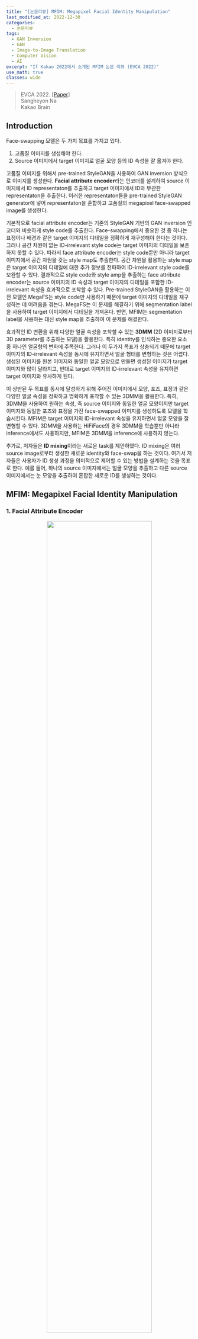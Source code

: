 ```yaml
---
title: "[논문리뷰] MFIM: Megapixel Facial Identity Manipulation"
last_modified_at: 2022-12-30
categories:
  - 논문리뷰
tags:
  - GAN Inversion
  - GAN
  - Image-to-Image Translation
  - Computer Vision
  - AI
excerpt: "If Kakao 2022에서 소개된 MFIM 논문 리뷰 (EVCA 2022)"
use_math: true
classes: wide
---
```


> EVCA 2022. [[Paper](https://www.ecva.net/papers/eccv_2022/papers_ECCV/papers/136730145.pdf)]  
> Sangheyon Na  
> Kakao Brain  

## Introduction
Face-swapping 모델은 두 가지 목표를 가지고 있다. 

1. 고품질 이미지를 생성해야 한다.
2. Source 이미지에서 target 이미지로 얼굴 모양 등의 ID 속성을 잘 옮겨야 한다.

고품질 이미지를 위해서 pre-trained StyleGAN을 사용하여 GAN inversion 방식으로 이미지를 생성한다. **Facial attribute encoder**라는 인코더를 설계하여 source 이미지에서 ID representaton를 추출하고 target 이미지에서 ID와 무관한 representaton을 추출한다. 이러한 representaton들을 pre-trained StyleGAN generator에 넣어 representaton을 혼합하고 고품질의 megapixel face-swapped image를 생성한다. 

기본적으로 facial attribute encoder는 기존의 StyleGAN 기반의 GAN inversion 인코더와 비슷하게 style code를 추출한다. Face-swapping에서 중요한 것 중 하나는 표정이나 배경과 같은 target 이미지의 디테일을 정확하게 재구성해야 한다는 것이다. 그러나 공간 차원이 없는 ID-irrelevant style code는 target 이미지의 디테일을 보존하지 못할 수 있다. 따라서 face attribute encoder는 style code뿐만 아니라 target 이미지에서 공간 차원을 갖는 style map도 추출한다. 공간 차원을 활용하는 style map은 target 이미지의 디테일에 대한 추가 정보를 전파하여 ID-irrelevant style code를 보완할 수 있다. 결과적으로 style code와 style amp을 추출하는 face attribute encoder는 source 이미지의 ID 속성과 target 이미지의 디테일을 포함한 ID-irrelevant 속성을 효과적으로 포착할 수 있다. Pre-trained StyleGAN을 활용하는 이전 모델인 MegaFS는 style code만 사용하기 때문에 target 이미지의 디테일을 재구성하는 데 어려움을 겪는다. MegaFS는 이 문제를 해결하기 위해 segmentation label을 사용하여 target 이미지에서 디테일을 가져온다. 반면, MFIM는 segmentation label을 사용하는 대신 style map을 추출하여 이 문제를 해결한다. 

효과적인 ID 변환을 위해 다양한 얼굴 속성을 포착할 수 있는 **3DMM** (2D 이미지로부터 3D parameter를 추출하는 모델)을 활용한다. 특히 identity를 인식하는 중요한 요소 중 하나인 얼굴형의 변화에 주목한다. 그러나 이 두가지 목표가 상충되기 때문에 target 이미지의 ID-irrelevant 속성을 동시에 유지하면서 얼굴 형태를 변형하는 것은 어렵다. 생성된 이미지를 원본 이미지와 동일한 얼굴 모양으로 만들면 생성된 이미지가 target 이미지와 많이 달라지고, 반대로 target 이미지의 ID-irrelevant 속성을 유지하면 target 이미지와 유사하게 된다. 

이 상반된 두 목표를 동시에 달성하기 위해 주어진 이미지에서 모양, 포즈, 표정과 같은 다양한 얼굴 속성을 정확하고 명확하게 포착할 수 있는 3DMM을 활용한다. 특히, 3DMM을 사용하여 원하는 속성, 즉 source 이미지와 동일한 얼굴 모양이지만 target 이미지와 동일한 포즈와 표정을 가진 face-swapped 이미지를 생성하도록 모델을 학습시킨다. MFIM은 target 이미지의 ID-irrelevant 속성을 유지하면서 얼굴 모양을 잘 변형할 수 있다. 3DMM을 사용하는 HiFiFace의 경우 3DMM을 학습뿐만 아니라 inference에서도 사용하지만, MFIM은 3DMM을 inference에 사용하지 않는다. 

추가로, 저자들은 **ID mixing**이라는 새로운 task를 제안하였다. ID mixing은 여러 source image로부터 생성한 새로운 identity와 face-swap을 하는 것이다. 여기서 저자들은 사용자가 ID 생성 과정을 의미적으로 제어할 수 있는 방법을 설계하는 것을 목표로 한다. 예를 들어, 하나의 source 이미지에서는 얼굴 모양을 추출하고 다른 source 이미지에서는 눈 모양을 추출하여 혼합한 새로운 ID를 생성하는 것이다. 

## MFIM: Megapixel Facial Identity Manipulation
### 1. Facial Attribute Encoder

<center><img src='{{"/assets/img/mfim/mfim-faceswap.webp" | relative_url}}' width="75%"></center>

<br>
Facial attribute encoder의 구조는 위와 같다. 먼저 pSp 인코더와 같이 주어진 이미지로부터 hierarchical latent map들을 뽑는다. 그런 다음 map-to-code(M2C) 블럭과 map-to-map(M2M) 블럭으로 style code와 style map을 각각 생성한 뒤 pre-trained StyleGAN generator에 입력한다. 

##### Style code
Facial attribute encoder는 주어진 이미지를 latent space $\mathcal{S}$로 매핑하여 style code 26개를 추출한다. Coarse resolution (4x4 ~ 16x16)에 해당하는 style code는 target 이미지 $x_{tgt}$로부터 추출되며 전체 구조나 포즈같은 전체적인 측면을 합성한다. 반대로 fine resolution (32x32 ~ 1024x1024)애 해당하는 style code는 source 이미지 $x_{src}$로부터 추출되며 얼굴 모양, 눈, 코, 입술과 같은 상대적으로 국소적인 측면을 합성한다. 이러한 관점에서 $x_{tgt}$로부터 추출된 style code를 ID-irrelevant style code, $x_{src}$로부터 추출된 style code를 ID style code라 부른다. 한편, target 이미지의 디테일(표정, 배경 등)을 재구성하는 것이 중요하지만 ID-irrelevant style code는 공간 차원이 없기 때문에 이러한 디테일을 잃는다. 

##### Style map
$x_{tgt}$의 디테일을 보존하기 위하여 인코더에서 $x_{tgt}$로부터 공간 차원을 가지는 style map을 추출한다. 구체적으로, 인코더의 M2M 블럭들이 입력되는 latent map과 동일한 크기의 style map을 생성한다. 그런 다음 이 style map들이 noise input으로 pre-trained StyleGAN generator에 입력되어 미세한 디테일들을 생성한다. 

### 2. Training Objectives
##### ID loss
$x_{swap}$이 $x_{src}$와 같은 identity를 가져야 하기 때문에 ID loss를 cosine similarity로 계산한다.

$$
\begin{equation}
\mathcal{L}_{id} = 1 - \cos (R(x_{swap}), R(x_{src}))
\end{equation}
$$

($R$은 pre-train된 얼굴 인식 모델)

##### Reconstruction loss
ID와 관련된 영역을 제외하고는 $x_{swap}$이 $x_{tgt}$와 비슷해야 한다. 이 제약을 부과하기 위해 픽셀 수준 L1 loss와 LPIPS loss를 채택하여 다음과 같이 reconstruction loss를 정의한다. 

$$
\begin{equation}
\mathcal{L}_{recon} = L_1 (x_{swap}, x_{tgt}) + LPIPS (x_{swap}, x_{tgt})
\end{equation}
$$

##### Adversarial loss
$x_{swap}$을 현실적으로 만들기 위해서 non-saturating adversarial loss와 R1 regularization을 사용한다. 

##### 3DMM supervision
$x_{src}$와 동일한 얼굴 모양, $x_{tgt}$와 동일한 포즈 및 표정을 갖도록 $x_{swap}$을 강제해야 한다. 이러한 제약 조건에 대해 3DMM을 사용하여 다음과 같은 loss를 정의한다. 

$$
\begin{equation}
\mathcal{L}_{shape} = \| s_{swap} - s_{src} \|_2 \\
\mathcal{L}_{pose} = \| p_{swap} - p_{tgt} \|_2 \\
\mathcal{L}_{exp} = \| e_{swap} - e_{tgt} \|_2 \\
\end{equation}
$$

$s$, $p$, $e$는 3DMM의 인코더에서 추출한 얼굴 모양(shape), 포즈(pose), 표정(exp) 파라미터이다. 이와 같이 3DMM은 학습 과정에서 loss 계산을 위해서만 사용되면 inference에서는 사용되지 않는다. 

##### Full objective
전체 loss $\mathcal{L}$은 다음과 같다. 

$$
\begin{aligned}
\mathcal{L} = & \; \lambda_{id} \mathcal{L}_{id} + \lambda_{recon} \mathcal{L}_{recon} + \lambda_{adv} \mathcal{L}_{adv} + \lambda_{R_1} \mathcal{L}_{R_!} \\
& + \lambda_{shape} \mathcal{L}_{shape} + \lambda_{pose} \mathcal{L}_{pose} + \lambda_{exp} \mathcal{L}_{exp}
\end{aligned}
$$

### 3. ID Mixing

<center><img src='{{"/assets/img/mfim/mfim-mixing.webp" | relative_url}}' width="45%"></center>

<br>
ID Mixing으로 사용자가 ID 생성 과정을 semantically control 할 수 있도록 여러 source 이미지로부터 ID style code를 뽑아 섞는다. 위 그림에서는 2개의 source 이미지로부터 ID mixing을 하지만 여러 source 이미지를 사용하는 것으로 일반화할 수 있다. 2개의 source 이미지를 사용하는 경우, 사용자는 하나의 source 이미지로부터 global ID 속성을 가져오고 다른 source 이미지로부터 local ID 속성을 가져와 섞은 뒤 ID-mixed 이미지 $x_{image}$를 합성할 수 있다.

위 그림에서는 ID-irrelevant style code와 style map을 $x_{tgt}$에서 추출하고, ID style code를 global source 이미지 $x_{src}^{gb}$와 local source 이미지 $x_{src}^{lc}$에서 추출하였다. Global ID style code는 coarse resolution에서 사용되며 local ID style code는 fine resolution에서 사용된다. 

## Experiments
- Baseline: Deepfakes, FaceShifter, Sim-Swap, HifiFace, InfoSwap, MegaFs, SmoothSwap
- Dataset: FFHQ (train), FaceForensics++ & CelebA-HQ (evaluation)
- Evaluation metric
1. identity, shape, expression: 얼굴 인식 모델의 feature space에서의 $L_2$ 거리
2. pose: 3DMM의 파라미터 space에서의 $L_2$ 거리
3. posh-HN: pose 예측 모델의 feature space에서의 $L_2$ 거리

다음은 CelebA-HQ에 대한 결과이다. 

<center><img src='{{"/assets/img/mfim/mfim-fig1.webp" | relative_url}}' width="55%"></center>

<br>
FaceForensics++와 CelebA-HQ에 대한 정량적 비교는 다음과 같다. 

<center><img src='{{"/assets/img/mfim/mfim-table1.webp" | relative_url}}' width="65%"></center>
<br>
<center><img src='{{"/assets/img/mfim/mfim-table2.webp" | relative_url}}' width="65%"></center>
<br>

다음은 baseline들과의 정량적 비교이다. 

<center><img src='{{"/assets/img/mfim/mfim-fig2.webp" | relative_url}}' width="80%"></center>

### Ablation Study

<center><img src='{{"/assets/img/mfim/mfim-fig3.webp" | relative_url}}' width="80%"></center>
<br>
<center><img src='{{"/assets/img/mfim/mfim-table3.webp" | relative_url}}' width="65%"></center>

### ID Mixing

<center><img src='{{"/assets/img/mfim/mfim-fig4.webp" | relative_url}}' width="80%"></center>
<br>
<center><img src='{{"/assets/img/mfim/mfim-table4.webp" | relative_url}}' width="65%"></center>